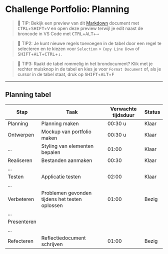 # Challenge Portfolio: Planning

> :rocket: TIP: Bekijk een preview van dit [Markdown](https://guides.github.com/features/mastering-markdown/) document met <kbd>CTRL</kbd>+<kbd>SHIFT</kbd>+<kbd>V</kbd> en open deze preview terwijl je edit naast de broncode in VS Code met <kbd>CTRL</kbd>+<kbd>ALT</kbd>+<kbd>→</kbd>

> :rocket: TIP2: Je kunt nieuwe regels toevoegen in de tabel door een regel te selecteren en te kiezen voor `Selection` > `Copy Line Down` of <kbd>SHIFT</kbd>+<kbd>ALT</kbd>+<kbd>CTRL</kbd>+<kbd>↓</kbd>. 

> :rocket: TIP3: Raakt de tabel rommelig in het brondocument? Klik met je rechter muisknop in de tabel en kies je voor `Format Document` of, als je cursor in de tabel staat, druk op <kbd>SHIFT</kbd>+<kbd>ALT</kbd>+<kbd>F</kbd>

----

## Planning tabel

| Stap        | Taak                                           | Verwachte tijdsduur | Status |
| ----------- | ---------------------------------------------- | ------------------- | ------ |
| Planning    | Planning maken                                 | 00:30 u             | Klaar  |
| Ontwerpen   | Mockup van portfolio maken                     | 00:30 u             | Klaar  |
| ...         | Styling van elementen bepalen                  | 01:00               | Klaar  |
| Realiseren  | Bestanden aanmaken                             | 00:30               | Klaar  |
| ...         |                                                |                     |        |
| Testen      | Applicatie testen                              | 02:00               | Klaar  |
| ...         |                                                |                     |        |
| Verbeteren  | Problemen gevonden tijdens het testen oplossen | 01:00               | Bezig  |
| ...         |                                                |                     |        |
| Presenteren |                                                |                     |        |
| ...         |                                                |                     |        |
| Refecteren  | Reflectiedocument schrijven                    | 01:00               | Bezig  |
